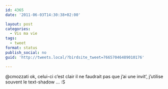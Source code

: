 ```yaml
---
id: 4365
date: '2011-06-03T14:30:38+02:00'

layout: post
categories:
  - Vis ma vie
tags:
  - tweet
format: status
publish_social: no
guid: 'http://tweets.local/?birdsite_tweet=76657046489010176'

---
```


@cmozzati ok, celui-ci c’est clair il ne faudrait pas que j’ai une invit’, j’utilise souvent le text-shadow … :S